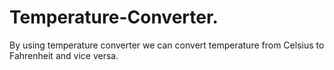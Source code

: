 # Temperature-Converter.
By using temperature converter we can convert temperature from Celsius to Fahrenheit and vice versa.
